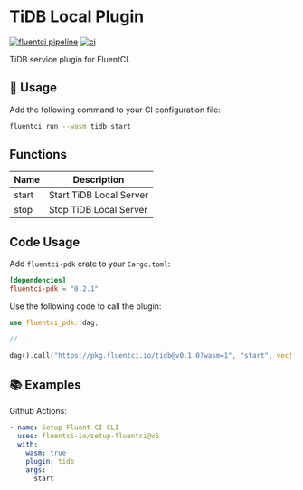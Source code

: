 # TiDB Local Plugin

[![fluentci pipeline](https://shield.fluentci.io/x/tidb)](https://pkg.fluentci.io/tidb)
[![ci](https://github.com/fluentci-io/services/actions/workflows/tidb.yml/badge.svg)](https://github.com/fluentci-io/services/actions/workflows/tidb.yml)

TiDB service plugin for FluentCI.

## 🚀 Usage

Add the following command to your CI configuration file:

```bash
fluentci run --wasm tidb start
```

## Functions

| Name   | Description                                 |
| ------ | --------------------------------------------|
| start  | Start TiDB Local Server                       |
| stop   | Stop TiDB Local Server                        |

## Code Usage

Add `fluentci-pdk` crate to your `Cargo.toml`:

```toml
[dependencies]
fluentci-pdk = "0.2.1"
```

Use the following code to call the plugin:

```rust
use fluentci_pdk::dag;

// ...

dag().call("https://pkg.fluentci.io/tidb@v0.1.0?wasm=1", "start", vec![])?;
```

## 📚 Examples

Github Actions:

```yaml
- name: Setup Fluent CI CLI
  uses: fluentci-io/setup-fluentci@v5
  with:
    wasm: true
    plugin: tidb
    args: |
      start
```
